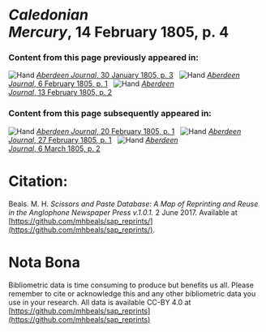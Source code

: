 # *Caledonian Mercury*, 14 February 1805, p. 4  
  
### Content from this page previously appeared in:  
![Hand](http://scissorsandpaste.net/wp-content/uploads/2017/06/smallhandpointer.png) [*Aberdeen Journal*, 30 January 1805, p. 3](https://mhbeals.github.io/sap_html/Aberdeen-Journal/Aberdeen-Journal-30-January-1805-p-3)  
![Hand](http://scissorsandpaste.net/wp-content/uploads/2017/06/smallhandpointer.png) [*Aberdeen Journal*, 6 February 1805, p. 1](https://mhbeals.github.io/sap_html/Aberdeen-Journal/Aberdeen-Journal-6-February-1805-p-1)  
![Hand](http://scissorsandpaste.net/wp-content/uploads/2017/06/smallhandpointer.png) [*Aberdeen Journal*, 13 February 1805, p. 2](https://mhbeals.github.io/sap_html/Aberdeen-Journal/Aberdeen-Journal-13-February-1805-p-2)  
  
### Content from this page subsequently appeared in:  
![Hand](http://scissorsandpaste.net/wp-content/uploads/2017/06/smallhandpointer.png) [*Aberdeen Journal*, 20 February 1805, p. 1](https://mhbeals.github.io/sap_html/Aberdeen-Journal/Aberdeen-Journal-20-February-1805-p-1)  
![Hand](http://scissorsandpaste.net/wp-content/uploads/2017/06/smallhandpointer.png) [*Aberdeen Journal*, 27 February 1805, p. 1](https://mhbeals.github.io/sap_html/Aberdeen-Journal/Aberdeen-Journal-27-February-1805-p-1)  
![Hand](http://scissorsandpaste.net/wp-content/uploads/2017/06/smallhandpointer.png) [*Aberdeen Journal*, 6 March 1805, p. 2](https://mhbeals.github.io/sap_html/Aberdeen-Journal/Aberdeen-Journal-6-March-1805-p-2)  


# Citation: 

Beals. M. H. *Scissors and Paste Database: A Map of Reprinting and Reuse in the Anglophone Newspaper Press v.1.0.1.* 2 June 2017. Available at [https://github.com/mhbeals/sap_reprints/](https://github.com/mhbeals/sap_reprints/). 

# Nota Bona

Bibliometric data is time consuming to produce but benefits us all. Please remember to cite or acknowledge this and any other bibliometric data you use in your research. All data is available CC-BY 4.0 at [https://github.com/mhbeals/sap_reprints](https://github.com/mhbeals/sap_reprints)
